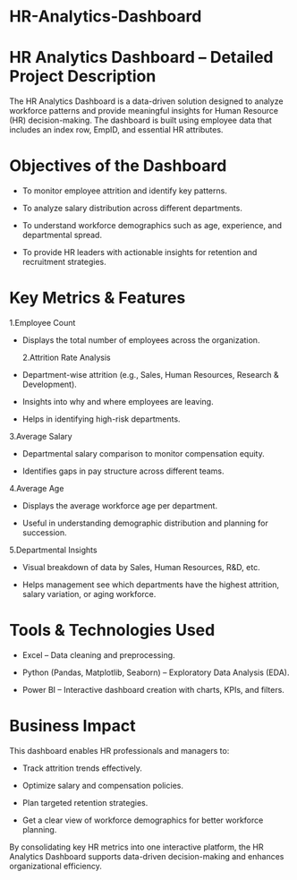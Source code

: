 # HR-Analytics-Dashboard

# HR Analytics Dashboard – Detailed Project Description

The HR Analytics Dashboard is a data-driven solution designed to analyze workforce patterns and provide meaningful insights for Human Resource (HR) decision-making. The dashboard is built using employee data that includes an index row, EmpID, and essential HR attributes.

# Objectives of the Dashboard

- To monitor employee attrition and identify key patterns.

- To analyze salary distribution across different departments.

- To understand workforce demographics such as age, experience, and departmental spread.

- To provide HR leaders with actionable insights for retention and recruitment strategies.

# Key Metrics & Features

1.Employee Count

- Displays the total number of employees across the organization.

  2.Attrition Rate Analysis

- Department-wise attrition (e.g., Sales, Human Resources, Research & Development).

- Insights into why and where employees are leaving.

- Helps in identifying high-risk departments.

3.Average Salary

- Departmental salary comparison to monitor compensation equity.

- Identifies gaps in pay structure across different teams.

4.Average Age

- Displays the average workforce age per department.

- Useful in understanding demographic distribution and planning for succession.

5.Departmental Insights

- Visual breakdown of data by Sales, Human Resources, R&D, etc.

- Helps management see which departments have the highest attrition, salary variation, or aging workforce.

# Tools & Technologies Used

- Excel – Data cleaning and preprocessing.

- Python (Pandas, Matplotlib, Seaborn) – Exploratory Data Analysis (EDA).

- Power BI – Interactive dashboard creation with charts, KPIs, and filters.

# Business Impact

This dashboard enables HR professionals and managers to:

- Track attrition trends effectively.

- Optimize salary and compensation policies.

- Plan targeted retention strategies.

- Get a clear view of workforce demographics for better workforce planning.

By consolidating key HR metrics into one interactive platform, the HR Analytics Dashboard supports data-driven decision-making and enhances organizational efficiency.
